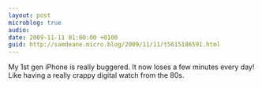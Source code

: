 ```yaml
---
layout: post
microblog: true
audio: 
date: 2009-11-11 01:00:00 +0100
guid: http://samdeane.micro.blog/2009/11/11/t5615186591.html
---
```

My 1st gen iPhone is really buggered. It now loses a few minutes every day! Like having a really crappy digital watch from the 80s.
